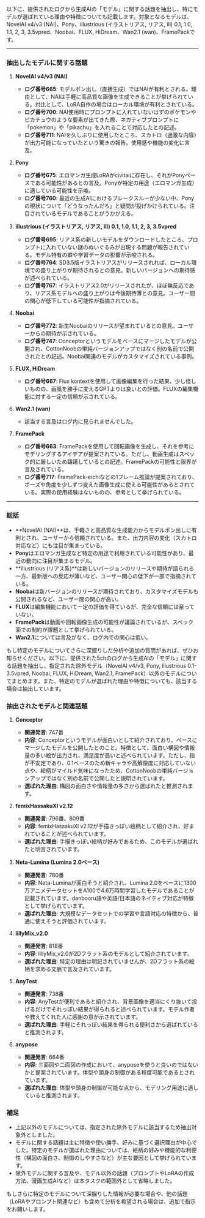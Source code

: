 以下に、提供されたログから生成AIの「モデル」に関する話題を抽出し、特にモデルが選ばれている理由や特徴についても記載します。対象となるモデルは、NovelAI v4/v3 (NAI)、Pony、illustrious (イラストリアス, リアス, ill) 0.1, 1.0, 1.1, 2, 3, 3.5vpred、Noobai、FLUX, HiDream、Wan2.1 (wan)、FramePackです。

---

### 抽出したモデルに関する話題

1. **NovelAI v4/v3 (NAI)**
   - **ログ番号665**: モデルポン出し（直接生成）ではNAIが有利とされる。理由として、NAIは手軽に高品質な画像を生成できることが挙げられている。対比として、LoRA自作の場合はローカル環境が有利とされている。
   - **ログ番号700**: NAI使用時にプロンプトに入れていないはずのポケモンやピカチュウのような要素が出てきた際、ネガティブプロンプトに「pokemon」や「pikachu」を入れることで対応したとの記述。
   - **ログ番号711**: NAIを久しぶりに使用したところ、スカトロ（過激な内容）が出力可能になっていたという驚きの報告。使用感や機能の変化に言及。

2. **Pony**
   - **ログ番号675**: エロマンガ生成LoRAがcivitaiに存在し、それがPonyベースである可能性があるとの言及。Ponyが特定の用途（エロマンガ生成）に適している可能性を示唆。
   - **ログ番号760**: 最近の生成AIにおけるブレークスルーが少ない中、Ponyの現状について「どうなったんだろ」と疑問が投げかけられている。注目されているモデルであることがうかがえる。

3. **illustrious (イラストリアス, リアス, ill) 0.1, 1.0, 1.1, 2, 3, 3.5vpred**
   - **ログ番号695**: リアス系の新しいモデルをダウンロードしたところ、プロンプトに入れていない謎のぬいぐるみが出現する問題が報告されている。モデル特有の癖や学習データの影響が示唆される。
   - **ログ番号764**: SD3.5版イラストリアスがリリースされれば、ローカル環境での盛り上がりが期待されるとの意見。新しいバージョンへの期待感が述べられている。
   - **ログ番号767**: イラストリアス2.0がリリースされたが、ほぼ無反応であり、リアス系モデルへの盛り上がりは今後期待薄との意見。ユーザー間の関心が低下している可能性が指摘されている。

4. **Noobai**
   - **ログ番号772**: 新生Noobaiのリリースが望まれているとの意見。ユーザーからの期待が示されている。
   - **ログ番号747**: Conceptorというモデルをベースにマージしたモデルが公開され、CottonNoobの単純バージョンアップではなく別の名前で公開されたとの記述。Noobai関連のモデルがカスタマイズされている事例。

5. **FLUX, HiDream**
   - **ログ番号667**: Flux kontextを使用して画像編集を行った結果、少し怪しいものの、画風を勝手に変えるGPTよりは良いとの評価。FLUXの編集機能に対する一定の信頼が示されている。

6. **Wan2.1 (wan)**
   - 該当する言及はログ内に見られませんでした。

7. **FramePack**
   - **ログ番号663**: FramePackを使用して回転画像を生成し、それを参考にモデリングするアイデアが提案されている。ただし、動画生成はスペック的に厳しいため躊躇しているとの記述。FramePackの可能性と限界が言及されている。
   - **ログ番号717**: FramePack-eichiなどの1フレーム推論が提案されており、ポーズや角度を少しずつ変えた画像生成に使える可能性があるとされている。実際の使用経験はないものの、参考として挙げられている。

---

### 総括
- **NovelAI (NAI)**は、手軽さと高品質な生成能力からモデルポン出しに有利とされ、ユーザーから信頼されている。また、出力内容の変化（スカトロ対応など）にも注目が集まっている。
- **Pony**はエロマンガ生成など特定の用途で利用されている可能性があり、最近の動向に注目が集まるモデル。
- **illustrious (リアス系)**は新しいバージョンのリリースや期待が語られる一方、最新版への反応が薄いなど、ユーザー関心の低下が一部で指摘されている。
- **Noobai**は新バージョンのリリースが期待されており、カスタマイズモデルも公開されるなど、ユーザー間の関心が高い。
- **FLUX**は編集機能において一定の評価を得ているが、完全な信頼には至っていない。
- **FramePack**は動画や回転画像生成の可能性が議論されているが、スペック面での制約が課題として挙げられている。
- **Wan2.1**については言及がなく、ログ内での関心は低い。

もし特定のモデルについてさらに深掘りした分析や追加の質問があれば、ぜひお知らせください。以下に、提供された5chのログから生成AIの「モデル」に関する話題を抽出し、指定された除外モデル（NovelAI v4/v3, Pony, illustrious 0.1-3.5vpred, Noobai, FLUX, HiDream, Wan2.1, FramePack）以外のモデルについてまとめます。また、特定のモデルが選ばれた理由や特徴についても、該当する場合は抽出しています。

### 抽出されたモデルと関連話題

1. **Conceptor**
   - **関連発言**: 747番
   - **内容**: Conceptorというモデルが面白いとして紹介されており、ベースにマージしたモデルを公開したとのこと。特徴として、面白い構図や情報量の多い絵が出力され、満足度が高いと述べられています。ただし、指が不安定であり、0.1ベースのため新キャラや高解像度に対応していない点や、絵柄がマイルド気味になったため、CottonNoobの単純バージョンアップではなく別の名前で公開したと説明されています。
   - **選ばれた理由**: 構図の面白さや情報量の多さから選ばれたと推測されます。

2. **femixHassakuXl v2.12**
   - **関連発言**: 796番、809番
   - **内容**: femixHassakuXl v2.12が手描きっぽい絵柄として紹介され、好まれていることが述べられています。
   - **選ばれた理由**: 手描きっぽい絵柄が好みであるため、このモデルが選ばれたと明言されています。

3. **Neta-Lumina (Lumina 2.0ベース)**
   - **関連発言**: 780番
   - **内容**: Neta-Luminaが面白そうと紹介され、Lumina 2.0をベースに1300万アニメデータセットをA100で4.6万時間学習したモデルであることが記載されています。danbooru語や英語/日本語のネイティブ対応が特徴として挙げられています。
   - **選ばれた理由**: 大規模なデータセットでの学習や言語対応の特徴から、普通に使えそうと評価されています。

4. **lillyMix_v2.0**
   - **関連発言**: 818番
   - **内容**: lillyMix_v2.0が2Dフラット系のモデルとして紹介されています。
   - **選ばれた理由**: 特定の理由は明記されていませんが、2Dフラット系の絵柄を求める文脈で言及されています。

5. **AnyTest**
   - **関連発言**: 738番
   - **内容**: AnyTestが便利であると紹介され、背景画像を適当にくり抜いて投げるだけでそれっぽい結果が得られると述べられています。モデル作者や教えてくれた人に感謝の意が示されています。
   - **選ばれた理由**: 手軽にそれっぽい結果を得られる便利さから選ばれていると推測されます。

6. **anypose**
   - **関連発言**: 664番
   - **内容**: 三面図や二面図の作成において、anyposeを使うと良いのではないかと提案されています。体型や頭身の制御がある程度可能であるとされています。
   - **選ばれた理由**: 体型や頭身の制御が可能な点から、モデリング用途に適していると推測されます。

### 補足
- 上記以外のモデルについては、指定された除外モデルに該当するため抽出対象外としました。
- モデルに関する話題は主に特徴や使い勝手、好みに基づく選択理由が中心でした。特定のモデルが選ばれた理由については、絵柄の好みや機能的な利便性（構図の面白さ、制御のしやすさなど）が主な要因として挙げられています。
- 除外モデルに関する言及や、モデル以外の話題（プロンプトやLoRAの作成方法、漫画生成AIなど）は本タスクの範囲外として省略しました。

もしさらに特定のモデルについて深掘りした情報が必要な場合や、他の話題（LoRAやプロンプト関連など）も含めて分析を希望される場合は、追加で指示をお願いします。